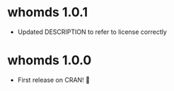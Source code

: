 # whomds 1.0.1

- Updated DESCRIPTION to refer to license correctly

# whomds 1.0.0

- First release on CRAN! 🎉